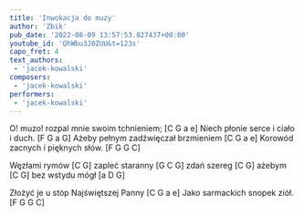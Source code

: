 ```yaml
---
title: 'Inwokacja do muzy'
author: 'Zbik'
pub_date: '2022-08-09 13:57:53.827437+00:00'
youtube_id: 'QhWbu3J0ZUU&t=123s'
capo_fret: 4
text_authors:
 - 'jacek-kowalski'
composers:
 - 'jacek-kowalski'
performers:
 - 'jacek-kowalski'
---
```


O! muzo! rozpal mnie swoim tchnieniem; [C G a e]
Niech płonie serce i ciało i duch. [F G a G]
Ażeby pełnym zadźwięczał brzmieniem [C G a e]
Korowód zacnych i pięknych słów. [F G G C]     

Węzłami rymów [C G]
zapleć staranny [G C G]
zdań szereg [C G]
ażebym [C G]
bez wstydu mógł [a D G] 

Złożyć je u stóp Najświętszej Panny [C G a e]
Jako sarmackich snopek ziół. [F G G C]